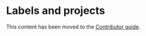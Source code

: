 # Labels and projects

This content has been moved to the [Contributor guide](https://docs.microsoft.com/contribute/dotnet/labels-projects).
